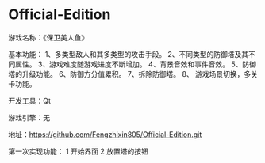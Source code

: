 # Official-Edition
游戏名称：《保卫美人鱼》

基本功能：
1、多类型敌人和其多类型的攻击手段。
2、不同类型的防御塔及其不同属性。
3、游戏难度随游戏进度不断增加。
4、背景音效和事件音效。
5、防御塔的升级功能。 
6、防御方分值累积。
7、拆除防御塔。 
8、 游戏场景切换，多关卡功能。

开发工具：Qt

游戏引擎：无

地址：https://github.com/Fengzhixin805/Official-Edition.git

第一次实现功能：
1 开始界面
2 放置塔的按钮
